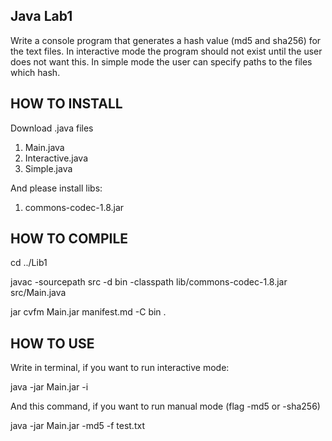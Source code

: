 Java Lab1
------------

Write a console program that generates a hash value (md5 and sha256) for the text files.
In interactive mode the program should not exist until the user does not want this.
In simple mode the user can specify paths to the files which hash.

HOW TO INSTALL
------------
Download .java files
1. Main.java
2. Interactive.java
3. Simple.java

And please install libs: 
1. commons-codec-1.8.jar

HOW TO COMPILE
------------
cd ../Lib1

javac -sourcepath src -d bin -classpath lib/commons-codec-1.8.jar src/Main.java

jar cvfm Main.jar manifest.md -C bin .

HOW TO USE
------------
Write in terminal, if you want to run interactive mode:

java -jar Main.jar -i

And this command, if you want to run manual mode (flag -md5 or -sha256)

java -jar Main.jar -md5 -f test.txt 

